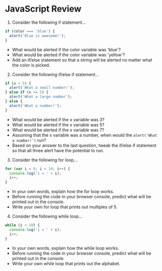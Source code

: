 JavaScript Review
=================

1. Consider the following if statement...

````js
if (color === 'blue') {
  alert('Blue is awesome!');
}
````
  * What would be alerted if the color variable was 'blue'?
  * What would be alerted if the color variable was 'yellow'?
  * Add an if/else statement so that a string will be alerted no matter what the color is picked.

2. Consider the following if/else if statement...

````js
if (x < 5) {
  alert('What a small number!');
} else if (x >= 5) {
  alert('What a large number');
} else {
  alert('What a number!');
}
````
  * What would be alerted if the x variable was 3?
  * What would be alerted if the x variable was 5?
  * What would be alerted if the x variable was 7?
  * Assuming that the x variable was a number, when would the `alert('What a number!')` run?
  * Based on your answer to the last question, tweak the if/else if statement so that all three alert have the potential to run.

3. Consider the following for loop...

````js
for (var i = 0; i < 10; i++) {
  console.log('i = ' + i);
  i++;
}
````
  * In your own words, explain how the for loop works.
  * Before running the code in your browser console, predict what will be printed out in the console.
  * Write your own for loop that prints out multiples of 5.

4. Consider the following while loop...

````js
while (i < 10) {
  console.log('i = ' + i);
  i++;
}
````
  * In your own words, explain how the while loop works.
  * Before running the code in your browser console, predict what will be printed out in the console.
  * Write your own while loop that prints out the alphabet.